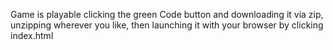 Game is playable clicking the green Code button and downloading it via zip, unzipping wherever you like, then launching it with your browser by clicking index.html
